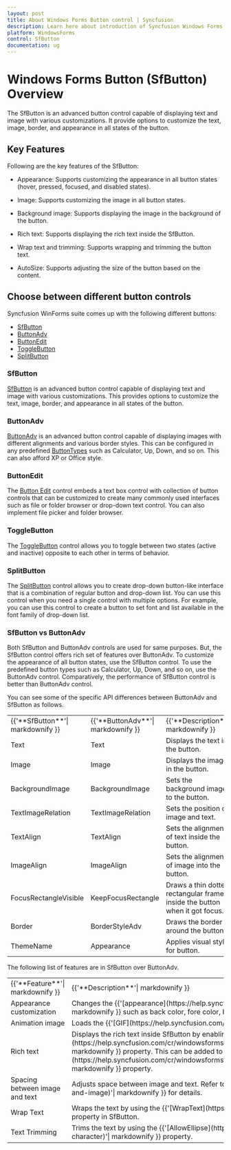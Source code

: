 ```yaml
---
layout: post
title: About Windows Forms Button control | Syncfusion
description: Learn here about introduction of Syncfusion Windows Forms Button (SfButton) control and more details.
platform: WindowsForms
control: SfButton
documentation: ug
---
```


# Windows Forms Button (SfButton) Overview

The SfButton is an advanced button control capable of displaying text and image with various customizations. It provide options to customize the text, image, border, and appearance in all states of the button.

## Key Features

Following are the key features of the SfButton:

* Appearance: Supports customizing the appearance in all button states (hover, pressed, focused, and disabled states).

* Image: Supports customizing the image in all button states.

* Background image: Supports displaying the image in the background of the button.

* Rich text:  Supports displaying the rich text inside the SfButton.

* Wrap text and trimming: Supports wrapping and trimming the button text.

* AutoSize: Supports adjusting the size of the button based on the content.

## Choose between different button controls

Syncfusion WinForms suite comes up with the following different buttons:

* [SfButton](https://www.syncfusion.com/winforms-ui-controls/button)
* [ButtonAdv](https://help.syncfusion.com/wpf/button/overview)
* [ButtonEdit](https://www.syncfusion.com/winforms-ui-controls/buttonedit)
* [ToggleButton](https://www.syncfusion.com/winforms-ui-controls/toggle-button)
* [SplitButton](https://www.syncfusion.com/winforms-ui-controls/split-button)

### SfButton

[SfButton](https://help.syncfusion.com/windowsforms/button/overview) is an advanced button control capable of displaying text and image with various customizations. This provides options to customize the text, image, border, and appearance in all states of the button.

### ButtonAdv

[ButtonAdv](https://help.syncfusion.com/windowsforms/classic/button/overview) is an advanced button control capable of displaying images with different alignments and various border styles. This can be configured in any predefined [ButtonTypes](https://help.syncfusion.com/cr/windowsforms/Syncfusion.Windows.Forms.ButtonAdv.html#Syncfusion_Windows_Forms_ButtonAdv_ButtonType) such as Calculator, Up, Down, and so on. This can also afford XP or Office style.

### ButtonEdit

The [Button Edit](https://help.syncfusion.com/windowsforms/buttonedit/overview) control embeds a text box control with collection of button controls that can be customized to create many commonly used interfaces such as file or folder browser or drop-down text control. You can also implement file picker and folder browser.

### ToggleButton

The [ToggleButton](https://help.syncfusion.com/windowsforms/toggle-button/overview) control allows you to toggle between two states (active and inactive) opposite to each other in terms of behavior.

### SplitButton

The [SplitButton](https://help.syncfusion.com/windowsforms/split-button/overview) control allows you to create drop-down button-like interface that is a combination of regular button and drop-down list. You can use this control when you need a single control with multiple options. For example, you can use this control to create a button to set font and list available in the font family of drop-down list.

### SfButton vs ButtonAdv

Both SfButton and ButtonAdv controls are used for same purposes. But, the SfButton control offers rich set of features over ButtonAdv. To customize the appearance of all button states, use the SfButton control. To use the predefined button types such as Calculator, Up, Down, and so on, use the ButtonAdv control. Comparatively, the performance of SfButton control is better than ButtonAdv control.

You can see some of the specific API differences between ButtonAdv and SfButton as follows.

<table>
<tr>
<td>
{{'**SfButton**'| markdownify }}
</td>
<td>
{{'**ButtonAdv**'| markdownify }}
</td>
<td>
{{'**Description**'| markdownify }}
</td>
</tr>
<tr>
<td>
Text
</td>
<td>
Text
</td>
<td>
Displays the text in the button.
</td>
</tr>
<tr>
<td>
Image
</td>
<td>
Image
</td>
<td>
Displays the image in the button.
</td>
</tr>
<tr>
<td>
BackgroundImage
</td>
<td>
BackgroundImage
</td>
<td>
Sets the background image to the button.
</td>
</tr>
<tr>
<td>
TextImageRelation
</td>
<td>
TextImageRelation
</td>
<td>
Sets the position of image and text.
</td>
</tr>
<tr>
<td>
TextAlign
</td>
<td>
TextAlign
</td>
<td>
Sets the alignment of text inside the button.
</td>
</tr>
<tr>
<td>
ImageAlign
</td>
<td>
ImageAlign
</td>
<td>
Sets the alignment of image into the button.
</td>
</tr>
<tr>
<td>
FocusRectangleVisible
</td>
<td>
KeepFocusRectangle
</td>
<td>
Draws a thin dotted rectangular frame inside the button when it got focus.
</td>
</tr>
<tr>
<td>
Border
</td>
<td>
BorderStyleAdv
</td>
<td>
Draws the border around the button.
</td>
</tr>
<tr>
<td>
ThemeName
</td>
<td>
Appearance
</td>
<td>
Applies visual styles for button.
</td>
</tr>
</table>

The following list of features are in SfButton over ButtonAdv.

<table>
<tr>
<td>
{{'**Feature**'| markdownify }}
</td>
<td>
{{'**Description**'| markdownify }}

</td>
</tr>
<tr>
<td>
Appearance customization
</td>
<td>
Changes the {{'[appearance](https://help.syncfusion.com/windowsforms/button/appearance#customizing-appearance-based-on-button-state)'| markdownify }} such as back color, fore color, border, and image in all button states (hover, pressed, focus and disable states).

</td>
</tr>
<tr>
<td>
Animation image
</td>
<td>
Loads the {{'[GIF](https://help.syncfusion.com/windowsforms/button/appearance#animating-the-image)'| markdownify }} image.

</td>
</tr>
<tr>
<td>
Rich text
</td>
<td>
Displays the rich text inside SfButton by enabling the {{'[AllowRichText](https://help.syncfusion.com/cr/windowsforms/Syncfusion.WinForms.Controls.SfButton.html#Syncfusion_WinForms_Controls_SfButton_AllowRichText)'| markdownify }} property. This can be added to the {{'[Text](https://help.syncfusion.com/cr/windowsforms/Syncfusion.WinForms.Controls.SfButton.html#Syncfusion_WinForms_Controls_SfButton_Text)'| markdownify }} property.

</td>
</tr>
<tr>
<td>
Spacing between image and text

</td>
<td>
Adjusts space between image and text. Refer to {{'[here](https://help.syncfusion.com/windowsforms/button/button-types#spacing-between-text-and-image)'| markdownify }} for details. 
</td>
</tr>
<tr>
<td>
Wrap Text
</td>
<td>
Wraps the text by using the {{'[WrapText](https://help.syncfusion.com/windowsforms/button/button-content#wrapping-the-text)'| markdownify }} property in SfButton.

</td>
</tr>
<tr>
<td>
Text Trimming
</td>
<td>
Trims the text by using the {{'[AllowEllipse](https://help.syncfusion.com/windowsforms/button/button-content#trimming-and-showing-ellipsis-character)'| markdownify }} property.

</td>
</tr>
</table>
